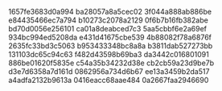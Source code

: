 1657fe3683d0a994
ba28057a8a5cec02
3f044a888ab886be
e84435466ec7a794
b10273c2078a2129
0f6b7b16fb382abe
bd70d0056e256101
ca01a8deabced7c3
5aa5cbbf6e2a69ef
934bc994ed5208da
e431d41675cbe539
4b88082f78a6876f
2635fc33bd3c5063
b953433348bc8a8a
b3811dab527273bb
131103dc65c94c63
f482d43598b69ba3
da3442c016801091
886be01620f5835e
c54a35b34232d38e
cb2cb59a23d9be7b
d3e7d6358a7d161d
0862956a734d6b67
ee13a3459b2da517
a4adfa2132b9613a
0416eacc68aae484
0a2667faa2946690
